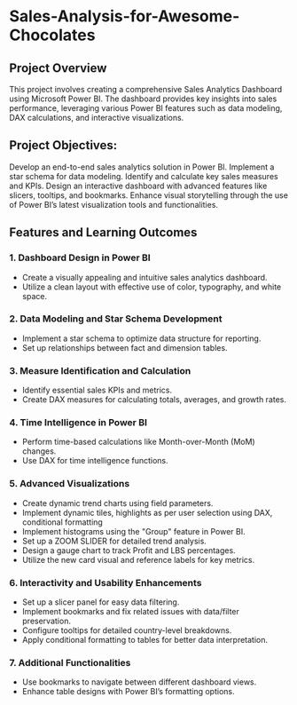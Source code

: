# Sales-Analysis-for-Awesome-Chocolates

## Project Overview
This project involves creating a comprehensive Sales Analytics Dashboard using Microsoft Power BI. The dashboard provides key insights into sales performance, leveraging various Power BI features such as data modeling, DAX calculations, and interactive visualizations.

## Project Objectives:
Develop an end-to-end sales analytics solution in Power BI.
Implement a star schema for data modeling.
Identify and calculate key sales measures and KPIs.
Design an interactive dashboard with advanced features like slicers, tooltips, and bookmarks.
Enhance visual storytelling through the use of Power BI’s latest visualization tools and functionalities.

## Features and Learning Outcomes
### 1. Dashboard Design in Power BI
- Create a visually appealing and intuitive sales analytics dashboard.
- Utilize a clean layout with effective use of color, typography, and white space.
### 2. Data Modeling and Star Schema Development
- Implement a star schema to optimize data structure for reporting.
- Set up relationships between fact and dimension tables.
### 3. Measure Identification and Calculation
- Identify essential sales KPIs and metrics.
- Create DAX measures for calculating totals, averages, and growth rates.
### 4. Time Intelligence in Power BI
- Perform time-based calculations like Month-over-Month (MoM) changes.
- Use DAX for time intelligence functions.
### 5. Advanced Visualizations
- Create dynamic trend charts using field parameters.
- Implement dynamic tiles, highlights as per user selection using DAX, conditional formatting
- Implement histograms using the "Group" feature in Power BI.
- Set up a ZOOM SLIDER for detailed trend analysis.
- Design a gauge chart to track Profit and LBS percentages.
- Utilize the new card visual and reference labels for key metrics.
### 6. Interactivity and Usability Enhancements
- Set up a slicer panel for easy data filtering.
- Implement bookmarks and fix related issues with data/filter preservation.
- Configure tooltips for detailed country-level breakdowns.
- Apply conditional formatting to tables for better data interpretation.
### 7. Additional Functionalities
- Use bookmarks to navigate between different dashboard views.
- Enhance table designs with Power BI’s formatting options.
